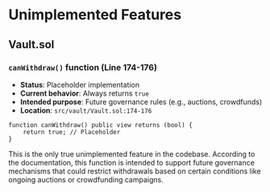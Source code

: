 # Unimplemented Features

## Vault.sol

### `canWithdraw()` function (Line 174-176)
- **Status**: Placeholder implementation
- **Current behavior**: Always returns `true`
- **Intended purpose**: Future governance rules (e.g., auctions, crowdfunds)
- **Location**: `src/vault/Vault.sol:174-176`

```solidity
function canWithdraw() public view returns (bool) {
    return true; // Placeholder
}
```

This is the only true unimplemented feature in the codebase. According to the documentation, this function is intended to support future governance mechanisms that could restrict withdrawals based on certain conditions like ongoing auctions or crowdfunding campaigns.